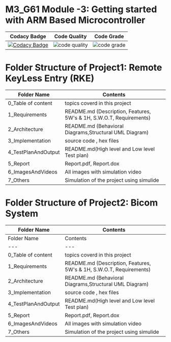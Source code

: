 # M3_G61 Module -3: Getting started with ARM Based Microcontroller

|Codacy Badge | Code Quality | Code Grade |
|--|--|--|
|[![Codacy Badge](https://app.codacy.com/project/badge/Grade/40439e0fe75d4e999c140fcddc607459)](https://www.codacy.com/gh/vinayvanka/M2_EmbSys/dashboard?utm_source=github.com&amp;utm_medium=referral&amp;utm_content=vinayvanka/M2_EmbSys&amp;utm_campaign=Badge_Grade)|![code quality](https://api.codiga.io/project/31627/score/svg)|![code grade](https://api.codiga.io/project/31627/status/svg)|

# Folder Structure of Project1: Remote KeyLess Entry (RKE)
| Folder Name | Contents |
|---|---|
| 0_Table of content | topics coverd in this project |
| 1_Requirements | README.md (Description, Features, 5W's & 1H, S.W.O.T, Requirements)  |
| 2_Architecture | README.md (Behavioral Diagrams,Structural UML Diagram) |
| 3_Implementation | source code , hex files |
| 4_TestPlanAndOutput | README.md(High level and Low level Test plan) |
| 5_Report | Report.pdf, Report.dox |
| 6_ImagesAndVideos | All images with simulation video |
| 7_Others | Simulation of the project using simulide|

# Folder Structure of Project2: Bicom System
| Folder Name | Contents |
|---|---|
| Folder Name | Contents |
|---|---|
| 0_Table of content | topics coverd in this project |
| 1_Requirements | README.md (Description, Features, 5W's & 1H, S.W.O.T, Requirements)  |
| 2_Architecture | README.md (Behavioral Diagrams,Structural UML Diagram) |
| 3_Implementation | source code , hex files |
| 4_TestPlanAndOutput | README.md(High level and Low level Test plan) |
| 5_Report | Report.pdf, Report.dox |
| 6_ImagesAndVideos | All images with simulation video |
| 7_Others | Simulation of the project using simulide|
